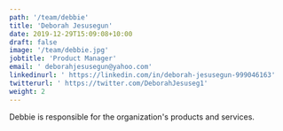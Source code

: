 ```yaml
---
path: '/team/debbie'
title: 'Deborah Jesusegun'
date: 2019-12-29T15:09:08+10:00
draft: false
image: '/team/debbie.jpg'
jobtitle: 'Product Manager'
email: ' deborahjesusegun@yahoo.com'
linkedinurl: ' https://linkedin.com/in/deborah-jesusegun-999046163'
twitterurl: ' https://twitter.com/DeborahJesuseg1'
weight: 2
---
```


<p style='text-align: justify'>
    Debbie is responsible for the organization's products and services.
</p>
